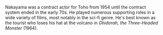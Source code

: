 <!-- Yutaka Nakayama -->

Nakayama was a contract actor for Toho from 1954 until the contract system ended in the early 70s. He played numerous supporting roles in a wide variety of films, most notably in the sci-fi genre. He's best known as the tourist who loses his hat at the volcano in _Ghidorah, the Three-Headed Monster_ (1964).